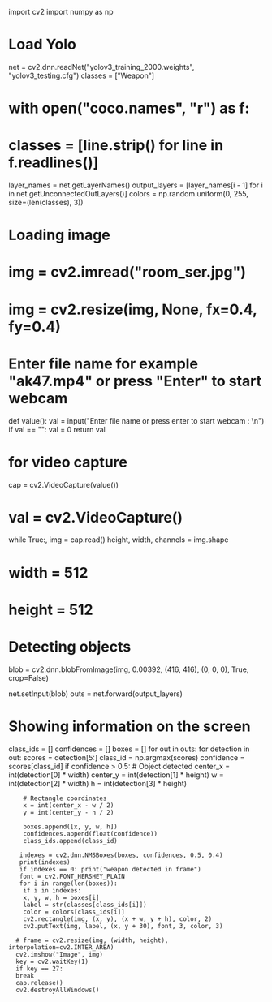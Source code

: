 import cv2
import numpy as np
# Load Yolo
net = cv2.dnn.readNet("yolov3_training_2000.weights", "yolov3_testing.cfg")
classes = ["Weapon"]
# with open("coco.names", "r") as f:
# classes = [line.strip() for line in f.readlines()]

layer_names = net.getLayerNames()
output_layers = [layer_names[i - 1] for i in net.getUnconnectedOutLayers()]
colors = np.random.uniform(0, 255, size=(len(classes), 3))


# Loading image
# img = cv2.imread("room_ser.jpg")
# img = cv2.resize(img, None, fx=0.4, fy=0.4)

 # Enter file name for example "ak47.mp4" or press "Enter" to start webcam
 def value():
 val = input("Enter file name or press enter to start webcam : \n")
 if val == "":
 val = 0
 return val
 # for video capture
 cap = cv2.VideoCapture(value())
 # val = cv2.VideoCapture()
  while True:,
  img = cap.read()
  height, width, channels = img.shape
  # width = 512
  # height = 512

  # Detecting objects
  blob = cv2.dnn.blobFromImage(img, 0.00392, (416, 416), (0, 0, 0), 
  True,         crop=False)

  net.setInput(blob)
  outs = net.forward(output_layers)

  # Showing information on the screen
  class_ids = []
  confidences = []
   boxes = []
   for out in outs:
   for detection in out:
      scores = detection[5:]
      class_id = np.argmax(scores)
      confidence = scores[class_id]
       if confidence > 0.5:
      # Object detected
       center_x = int(detection[0] * width)
       center_y = int(detection[1] * height)
       w = int(detection[2] * width)
       h = int(detection[3] * height)

        # Rectangle coordinates
        x = int(center_x - w / 2)
        y = int(center_y - h / 2)

        boxes.append([x, y, w, h])
        confidences.append(float(confidence))
        class_ids.append(class_id)

       indexes = cv2.dnn.NMSBoxes(boxes, confidences, 0.5, 0.4)
       print(indexes)
       if indexes == 0: print("weapon detected in frame")
       font = cv2.FONT_HERSHEY_PLAIN
       for i in range(len(boxes)):
        if i in indexes:
        x, y, w, h = boxes[i]
        label = str(classes[class_ids[i]])
        color = colors[class_ids[i]]
        cv2.rectangle(img, (x, y), (x + w, y + h), color, 2)
        cv2.putText(img, label, (x, y + 30), font, 3, color, 3)

      # frame = cv2.resize(img, (width, height), interpolation=cv2.INTER_AREA)
      cv2.imshow("Image", img)
      key = cv2.waitKey(1)
      if key == 27:
      break
      cap.release()
      cv2.destroyAllWindows()





